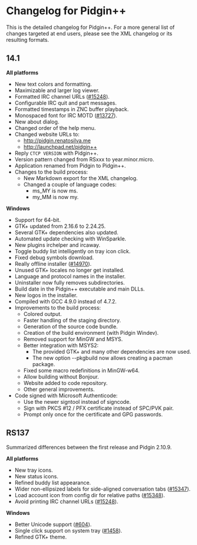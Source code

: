 # Changelog for Pidgin++

This is the detailed changelog for Pidgin++. For a more general list of changes
targeted at end users, please see the XML changelog or its resulting formats.


## 14.1

**All platforms**
* New text colors and formatting.
* Maximizable and larger log viewer.
* Formatted IRC channel URLs ([#15248][3]).
* Configurable IRC quit and part messages.
* Formatted timestamps in ZNC buffer playback.
* Monospaced font for IRC MOTD ([#13727][8]).
* New about dialog.
* Changed order of the help menu.
* Changed website URLs to:
    - http://pidgin.renatosilva.me
    - http://launchpad.net/pidgin++
* Reply `CTCP VERSION` with Pidgin++.
* Version pattern changed from RSxxx to year.minor.micro.
* Application renamed from Pidgin to Pidgin++.
* Changes to the build process:
    - New Markdown export for the XML changelog.
    - Changed a couple of language codes:
        - ms_MY is now ms.
        - my_MM is now my.

**Windows**
* Support for 64-bit.
* GTK+ updated from 2.16.6 to 2.24.25.
* Several GTK+ dependencies also updated.
* Automated update checking with WinSparkle.
* New plugins irchelper and ircaway.
* Toggle buddy list intelligently on tray icon click.
* Fixed debug symbols download.
* Really offline installer ([#14970][7]).
* Unused GTK+ locales no longer get installed.
* Language and protocol names in the installer.
* Uninstaller now fully removes subdirectories.
* Build date in the Pidgin++ executable and main DLLs.
* New logos in the installer.
* Compiled with GCC 4.9.0 instead of 4.7.2.
* Improvements to the build process:
    - Colored output.
    - Faster handling of the staging directory.
    - Generation of the source code bundle.
    - Creation of the build environment (with Pidgin Windev).
    - Removed support for MinGW and MSYS.
    - Better integration with MSYS2:
        - The provided GTK+ and many other dependencies are now used.
        - The new option --pkgbuild now allows creating a pacman package.
    - Fixed some macro redefinitions in MinGW-w64.
    - Allow building without Bonjour.
    - Website added to code repository.
    - Other general improvements.
* Code signed with Microsoft Authenticode:
    - Use the newer signtool instead of signcode.
    - Sign with PKCS #12 / PFX certificate instead of SPC/PVK pair.
    - Prompt only once for the certificate and GPG passwords.


## RS137

Summarized differences between the first release and Pidgin 2.10.9.

**All platforms**
* New tray icons.
* New status icons.
* Refined buddy list appearance.
* Wider non-ellipsized labels for side-aligned conversation tabs ([#15347][5]).
* Load account icon from config dir for relative paths ([#15348][4]).
* Avoid printing IRC channel URLs ([#15248][3]).

**Windows**
* Better Unicode support ([#604][2]).
* Single click support on system tray ([#1458][1]).
* Refined GTK+ theme.


[1]: https://developer.pidgin.im/ticket/1458
[2]: https://developer.pidgin.im/ticket/604
[3]: https://developer.pidgin.im/ticket/15248
[4]: https://developer.pidgin.im/ticket/15348
[5]: https://developer.pidgin.im/ticket/15347
[6]: https://developer.pidgin.im/ticket/16285
[7]: https://developer.pidgin.im/ticket/14970
[8]: https://developer.pidgin.im/ticket/13727
